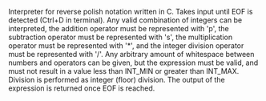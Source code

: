 Interpreter for reverse polish notation written in C.
Takes input until EOF is detected (Ctrl+D in terminal).
Any valid combination of integers can be interpreted, the addition operator must be represented with 'p', the subtraction operator must be represented with 's', the multiplication operator must be represented with '\*', and the integer division operator must be represented with '/'.
Any arbitrary amount of whitespace between numbers and operators can be given, but the expression must be valid, and must not result in a value less than INT_MIN or greater than INT_MAX.
Division is performed as integer (floor) division.
The output of the expression is returned once EOF is reached.
